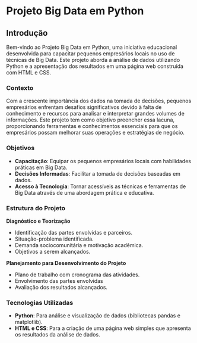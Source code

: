 
# Projeto Big Data em Python

## Introdução

Bem-vindo ao Projeto Big Data em Python, uma iniciativa educacional desenvolvida para capacitar pequenos empresários locais no uso de técnicas de Big Data. Este projeto aborda a análise de dados utilizando Python e a apresentação dos resultados em uma página web construída com HTML e CSS.

### Contexto

Com a crescente importância dos dados na tomada de decisões, pequenos empresários enfrentam desafios significativos devido à falta de conhecimento e recursos para analisar e interpretar grandes volumes de informações. Este projeto tem como objetivo preencher essa lacuna, proporcionando ferramentas e conhecimentos essenciais para que os empresários possam melhorar suas operações e estratégias de negócio.

### Objetivos

- **Capacitação**: Equipar os pequenos empresários locais com habilidades práticas em Big Data.
- **Decisões Informadas**: Facilitar a tomada de decisões baseadas em dados.
- **Acesso à Tecnologia**: Tornar acessíveis as técnicas e ferramentas de Big Data através de uma abordagem prática e educativa.

### Estrutura do Projeto

 **Diagnóstico e Teorização**
   - Identificação das partes envolvidas e parceiros.
   - Situação-problema identificada.
   - Demanda sociocomunitária e motivação acadêmica.
   - Objetivos a serem alcançados.

 **Planejamento para Desenvolvimento do Projeto**
   - Plano de trabalho com cronograma das atividades.
   - Envolvimento das partes envolvidas
   - Avaliação dos resultados alcançados.


### Tecnologias Utilizadas

- **Python**: Para análise e visualização de dados (bibliotecas pandas e matplotlib).
- **HTML e CSS**: Para a criação de uma página web simples que apresenta os resultados da análise de dados.
